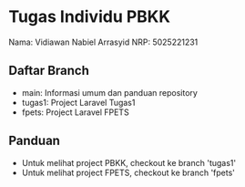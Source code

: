 # Tugas Individu PBKK

Nama: Vidiawan Nabiel Arrasyid
NRP: 5025221231

## Daftar Branch
- main: Informasi umum dan panduan repository
- tugas1: Project Laravel Tugas1
- fpets: Project Laravel FPETS

## Panduan
- Untuk melihat project PBKK, checkout ke branch 'tugas1'
- Untuk melihat project FPETS, checkout ke branch 'fpets'

